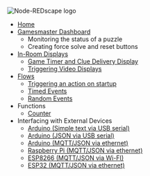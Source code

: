<p><img src="https://github.com/playfultechnology/node-redscape/blob/master/Documentation/node-redscape_logo.png" alt="Node-REDscape logo"></p>
<ul>
  <li><a href="https://github.com/playfultechnology/propcontrol/wiki">Home</a></li>
  <li><a href="">Gamesmaster Dashboard</a>
    <ul>
      <li>Monitoring the status of a puzzle</li>
      <li>Creating force solve and reset buttons</li>
    </ul>
  </li>
  <li><a href="https://github.com/playfultechnology/node-redscape/wiki/Creating-a-full-screen-in-game-display">In-Room Displays</a>
    <ul>
      <li><a href="https://github.com/playfultechnology/node-redscape/wiki/Game-Timer-and-Clue-Display">Game Timer and Clue Delivery Display</a></li>
      <li><a href="https://github.com/playfultechnology/node-redscape/wiki/Video-Display">Triggering Video Displays</a></li>
    </ul>
  </li>
  <li><a href="">Flows</a>
    <ul>
      <li><a href="">Triggering an action on startup</a></li>
      <li><a href="https://github.com/playfultechnology/propcontrol/wiki/Timed-Events">Timed Events</a></li>
      <li><a href="https://github.com/playfultechnology/propcontrol/wiki/Chance-Events">Random Events</a></li>
    </ul>
  </li>
  <li>Functions
    <ul>
      <li><a href="https://github.com/playfultechnology/propcontrol/wiki/Counter">Counter</a></li>
    </ul>
  </li>
  <li>Interfacing with External Devices
    <ul>
      <li><a href="">Arduino (Simple text via USB serial)</a></li>
      <li><a href="">Arduino (JSON via USB serial)</a></li>
      <li><a href="">Arduino (MQTT/JSON via ethernet)</a></li>
      <li><a href="">Raspberry Pi (MQTT/JSON via ethernet)</a></li>
      <li><a href="">ESP8266 (MQTT/JSON via Wi-FI)</a></li>
      <li><a href="">ESP32 (MQTT/JSON via ethernet)</a></li>
    </ul>
  </li>
</ul>